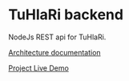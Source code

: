 # TuHlaRi backend

NodeJs REST api for TuHlaRi.

[Architecture documentation](https://github.com/martimik/TuHlaRi-core/blob/master/dokumentit/03-suunnittelu-ja-toteutus/arkkitehtuuri-ja-tekninentoteutus.md)

[Project Live Demo](https://front-end-tuhlari.rahtiapp.fi/#/)